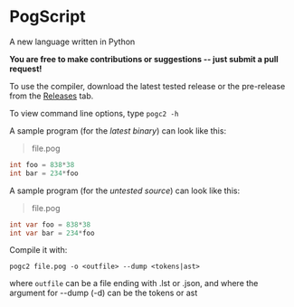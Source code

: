 # PogScript

A new language written in Python

**You are free to make contributions or suggestions -- just submit a pull request!**

To use the compiler, download the latest tested release or the pre-release from the [Releases](https://github.com/User0332/PogScript/releases) tab.

To view command line options, type ```pogc2 -h```

A sample program (for the *latest binary*) can look like this:

>file.pog
```cs
int foo = 838*38
int bar = 234*foo
```
A sample program (for the *untested source*) can look like this:

>file.pog
```cs
int var foo = 838*38
int var bar = 234*foo
```

Compile it with:
```console
pogc2 file.pog -o <outfile> --dump <tokens|ast>
```

where ```outfile``` can be a file ending with .lst or .json, and where the argument for --dump (-d) can be the tokens or ast
